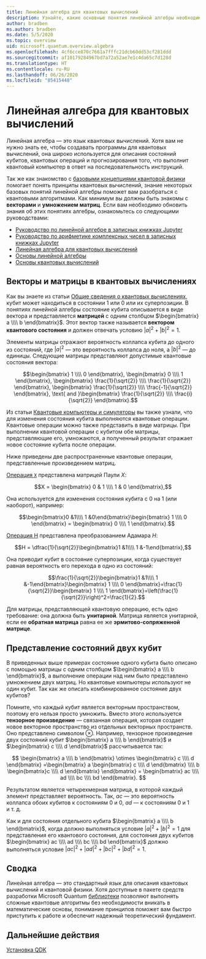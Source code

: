 ```yaml
---
title: Линейная алгебра для квантовых вычислений
description: Узнайте, какие основные понятия линейной алгебры необходимо усвоить для понимания квантовых вычислений.
author: bradben
ms.author: bradben
ms.date: 5/5/2020
ms.topic: overview
uid: microsoft.quantum.overview.algebra
ms.openlocfilehash: 4cf6cce870c7661a7fffc21dcb60dd53cf281ddd
ms.sourcegitcommit: af10179284967bd7a72a52ae7e1c4da65c7d128d
ms.translationtype: HT
ms.contentlocale: ru-RU
ms.lasthandoff: 06/26/2020
ms.locfileid: "85415448"
---
```

# <a name="linear-algebra-for-quantum-computing"></a>Линейная алгебра для квантовых вычислений

Линейная алгебра — это язык квантовых вычислений. Хотя вам не нужно знать ее, чтобы создавать программы для квантовых вычислений, она широко используется для описания состояний кубитов, квантовых операций и прогнозирования того, что выполнит квантовый компьютер в ответ на последовательность инструкций.

Так же как знакомство с [базовыми концепциями квантовой физики](xref:microsoft.quantum.overview.understanding) помогает понять принципы квантовых вычислений, знание некоторых базовых понятий линейной алгебры поможет вам разобраться с квантовыми алгоритмами. Как минимум вы должны быть знакомы с **векторами** и **умножением матриц**. Если вам необходимо обновить знания об этих понятиях алгебры, ознакомьтесь со следующими руководствами:

- [Руководство по линейной алгебре в записных книжках Jupyter](https://github.com/microsoft/QuantumKatas/tree/master/tutorials/LinearAlgebra)
- [Руководство по арифметике комплексных чисел в записных книжках Jupyter](https://github.com/microsoft/QuantumKatas/tree/master/tutorials/ComplexArithmetic)
- [Линейная алгебра для квантовых вычислений](https://cds.cern.ch/record/1522001/files/978-1-4614-6336-8_BookBackMatter.pdf)
- [Основы линейной алгебры](https://www.math.ubc.ca/~carrell/NB.pdf)
- [Основы квантовых вычислений](https://www.codeproject.com/Articles/5155638/Quantum-Computation-Primer-Part-1#exploring-quantum-superposition)

## <a name="vectors-and-matrices-in-quantum-computing"></a>Векторы и матрицы в квантовых вычислениях

Как вы знаете из статьи [Общие сведения о квантовых вычислениях](xref:microsoft.quantum.overview.understanding), кубит может находиться в состоянии 1 или 0 или их суперпозиции. В понятиях линейной алгебры состояние кубита описывается в виде вектора и представляется **матрицей** с одним столбцом $\begin{bmatrix} a \\\\  b \end{bmatrix}$. Этот вектор также называется **вектором квантового состояния** и должен отвечать условию $|a|^2 + |b|^2 = 1$.  

Элементы матрицы отражают вероятность коллапса кубита до одного из состояний, где $|a|^2$ — это вероятность коллапса до ноля, а $|b|^2$ — до единицы. Следующие матрицы представляют допустимые квантовые состояния вектора:

$$\begin{bmatrix} 1 \\\\  0 \end{bmatrix}, \begin{bmatrix} 0 \\\\  1 \end{bmatrix}, \begin{bmatrix} \frac{1}{\sqrt{2}} \\\\  \frac{1}{\sqrt{2}} \end{bmatrix}, \begin{bmatrix} \frac{1}{\sqrt{2}} \\\\  \frac{-1}{\sqrt{2}} \end{bmatrix}, \text{ and }\begin{bmatrix} \frac{1}{\sqrt{2}} \\\\  \frac{i}{\sqrt{2}} \end{bmatrix}.$$

Из статьи [Квантовые компьютеры и симуляторы](xref:microsoft.quantum.overview.simulators) вы также узнали, что для изменения состояния кубита выполняются квантовые операции.  Квантовые операции можно также представить в виде матрицы. При выполнении квантовой операции с кубитом обе матрицы, представляющие его, умножаются, а полученный результат отражает новое состояние кубита после операции.  

Ниже приведены две распространенные квантовые операции, представленные произведением матриц.


[Операция `X`](xref:microsoft.quantum.intrinsic.x) представлена матрицей Паули $X$:

$$X = \begin{bmatrix} 0 & 1 \\\\ 1 & 0 \end{bmatrix},$$
    
Она используется для изменения состояния кубита с 0 на 1 (или наоборот), например:

$$\begin{bmatrix}0 &1\\\\ 1 &0\end{bmatrix}\begin{bmatrix} 1 \\\\  0 \end{bmatrix} = \begin{bmatrix} 0 \\\\  1 \end{bmatrix}.$$

[Операция H](xref:microsoft.quantum.intrinsic.h) представлена преобразованием Адамара $H$:

$$H = \dfrac{1}{\sqrt{2}}\begin{bmatrix}1 &1\\\\ 1 &-1\end{bmatrix},$$

 Она приводит кубит в состояние суперпозиции, когда существует равная вероятность его перехода в одно из состояний:

$$\frac{1}{\sqrt{2}}\begin{bmatrix}1 &1\\\\ 1 &-1\end{bmatrix}\begin{bmatrix} 1 \\\\  0 \end{bmatrix}=\frac{1}{\sqrt{2}}\begin{bmatrix} 1 \\\\  1 \end{bmatrix}=\left(\frac{1}{\sqrt{2}}\right)^2=\frac{1}{2}.$$

Для матрицы, представляющей квантовую операцию, есть одно требование: она должна быть **унитарной**. Матрица является унитарной, если ее **обратная матрица** равна ее же **эрмитово-сопряженной матрице**.

## <a name="representing-two-qubit-states"></a>Представление состояний двух кубит

В приведенных выше примерах состояние одного кубита было описано с помощью матрицы с одним столбцом $\begin{bmatrix} a \\\\  b \end{bmatrix}$, а выполнение операции над ним было представлено умножением двух матриц. Но квантовые компьютеры используют не один кубит. Так как же описать комбинированное состояние двух кубитов? 

Помните, что каждый кубит является векторным пространством, поэтому его нельзя просто умножить. Вместо этого используется **тензорное произведение** — связанная операция, которая создает новое векторное пространство из отдельных векторных пространств. Оно представлено символом $\otimes$. Например, тензорное произведение двух состояний кубит $\begin{bmatrix} a \\\\  b \end{bmatrix}$ и $\begin{bmatrix} c \\\\  d \end{bmatrix}$ рассчитывается так:

$$ \begin{bmatrix} a \\\\  b \end{bmatrix} \otimes \begin{bmatrix} c \\\\  d \end{bmatrix} =\begin{bmatrix} a \begin{bmatrix} c \\\\  d \end{bmatrix} \\\\ b \begin{bmatrix}c \\\\  d \end{bmatrix} \end{bmatrix} = \begin{bmatrix} ac \\\\  ad \\\\  bc \\\\  bd \end{bmatrix}. $$

Результатом является четырехмерная матрица, в которой каждый элемент представляет вероятность. Так, $ac$ — это вероятность коллапса обоих кубитов к состояниям 0 и 0, $ad$ — к состояниям 0 и 1 и т. д. 

Как и для состояния отдельного кубита $\begin{bmatrix} a \\\\  b \end{bmatrix}$, когда должно выполняться условие $|a|^2 + |b|^2 = 1$ для представления его квантового состояния, для состояния двух кубитов $\begin{bmatrix} ac \\\\  ad \\\\  bc \\\\  bd \end{bmatrix}$ должно выполняться условие $|ac|^2 + |ad|^2 + |bc|^2+ |bd|^2 = 1$.

## <a name="summary"></a>Сводка

Линейная алгебра — это стандартный язык для описания квантовых вычислений и квантовой физики. Хотя доступные в пакете средств разработки Microsoft Quantum [библиотеки](xref:microsoft.quantum.libraries) позволяют выполнять сложные квантовые алгоритмы без необходимости вникать в математические основы, понимание принципов поможет вам быстро приступить к работе и обеспечит надежный теоретический фундамент.

## <a name="next-steps"></a>Дальнейшие действия

[Установка QDK](xref:microsoft.quantum.install)
